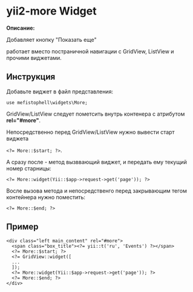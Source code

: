 # yii2-more Widget

**Описание:**

Добавляет кнопку "Показать еще"

работает вместо постраничной навигации с GridView, ListView и прочими виджетами.

Инструкция
----------

Добавьте виджет в файл представления:

`use mefistophell\widgets\More;`

GridView/ListView следует пометсить внутрь контенера с атрибутом **rel="#more"**.

Непосредственно перед GridView/ListView нужно вывести старт виджета 

`<?= More::$start; ?>`. 

А сразу после - метод вызввающий виджет, и передать ему текущий номер старницы:

`<?= More::widget(Yii::$app->request->get('page')); ?>`

Восле вызова метода и непосредственго перед закрывающим тегом контейнера нужно поместить: 

`<?= More::$end; ?>`

Пример
------

```
<div class="left main_content" rel="#more">
  <span class="box_title"><?= yii::t('ru', 'Events') ?></span>
  <?= More::$start; ?>
  <?= GridView::widget([
  ...
  ]);
  <?= More::widget(Yii::$app->request->get('page')); ?>
  <?= More::$end; ?>
</div>
```
